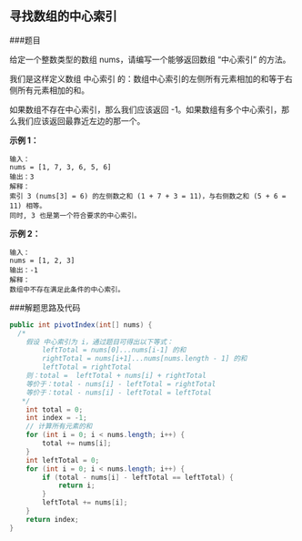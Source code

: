 ## 寻找数组的中心索引



###题目

给定一个整数类型的数组 nums，请编写一个能够返回数组 “中心索引” 的方法。

我们是这样定义数组 中心索引 的：数组中心索引的左侧所有元素相加的和等于右侧所有元素相加的和。

如果数组不存在中心索引，那么我们应该返回 -1。如果数组有多个中心索引，那么我们应该返回最靠近左边的那一个。



**示例 1：**

```
输入：
nums = [1, 7, 3, 6, 5, 6]
输出：3
解释：
索引 3 (nums[3] = 6) 的左侧数之和 (1 + 7 + 3 = 11)，与右侧数之和 (5 + 6 = 11) 相等。
同时, 3 也是第一个符合要求的中心索引。
```


**示例 2：**

```
输入：
nums = [1, 2, 3]
输出：-1
解释：
数组中不存在满足此条件的中心索引。
```



###解题思路及代码

```java
public int pivotIndex(int[] nums) {
  /*
    假设 中心索引为 i，通过题目可得出以下等式：
        leftTotal = nums[0]...nums[i-1] 的和
        rightTotal = nums[i+1]...nums[nums.length - 1] 的和
        leftTotal = rightTotal
    则：total =  leftTotal + nums[i] + rightTotal
    等价于：total - nums[i] - leftTotal = rightTotal
    等价于：total - nums[i] - leftTotal = leftTotal
   */
    int total = 0;
    int index = -1;
    // 计算所有元素的和
    for (int i = 0; i < nums.length; i++) {
        total += nums[i];
    }
    int leftTotal = 0;
    for (int i = 0; i < nums.length; i++) {
        if (total - nums[i] - leftTotal == leftTotal) {
            return i;
        }
        leftTotal += nums[i];
    }
    return index;
}
```

